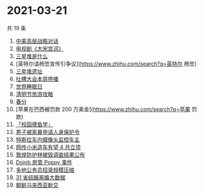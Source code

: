 # 2021-03-21

共 19 条

<!-- BEGIN ZHIHUSEARCH -->
<!-- 最后更新时间 Sun Mar 21 2021 22:11:38 GMT+0800 (China Standard Time) -->
1. [中美高层战略对话](https://www.zhihu.com/search?q=中美对话)
1. [电视剧《大宋宫词》](https://www.zhihu.com/search?q=大宋宫词)
1. [三星堆是什么](https://www.zhihu.com/search?q=三星堆未解之谜)
1. [英特尔请杨笠宣传引争议](https://www.zhihu.com/search?q=英特尔 杨笠)
1. [三星堆遗址](https://www.zhihu.com/search?q=三星堆新发现)
1. [吐槽大会本周停播](https://www.zhihu.com/search?q=吐槽大会停播)
1. [世界睡眠日](https://www.zhihu.com/search?q=世界睡眠日)
1. [清明节旅游攻略](https://www.zhihu.com/search?q=清明节适合去哪里旅游)
1. [春分](https://www.zhihu.com/search?q=春分)
1. [苹果在巴西被罚款 200 万美金](https://www.zhihu.com/search?q=苹果 罚款)
1. [「校园摸鱼学」](https://www.zhihu.com/search?q=摸鱼)
1. [男子被家暴申请人身保护令](https://www.zhihu.com/search?q=家暴)
1. [特斯拉车内摄像头监控车主](https://www.zhihu.com/search?q=特斯拉)
1. [网传小米造车有望 4 月立项](https://www.zhihu.com/search?q=小米)
1. [敦煌防护林被毁调查结果公布](https://www.zhihu.com/search?q=敦煌防护林)
1. [Doinb 房管 Poppy 事件](https://www.zhihu.com/search?q=doinb)
1. [多地公务员招录规模压缩](https://www.zhihu.com/search?q=公务员)
1. [31 省结婚离婚大数据](https://www.zhihu.com/search?q=结婚率)
1. [朝鲜马来西亚断交](https://www.zhihu.com/search?q=朝鲜马来西亚)
<!-- END ZHIHUSEARCH -->
